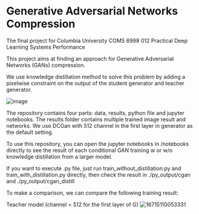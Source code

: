 # Generative Adversarial Networks Compression
The final project for Columbia University COMS 6998 012 Practical Deep Learning Systems Performance

This project aims at finding an approach for Generative Adversarial Networks (GANs) compression.

We use knowledge distillation method to solve this problem by adding a pixelwise constraint on the output of the student generator and teacher generator.

![image](https://user-images.githubusercontent.com/120711627/208582366-a4816226-7f8f-479a-b670-89bab553a9e0.png)

The repository contains four parts: data, results, python file and jupyter notebooks. The results folder contains multiple trained image result and networks. We use DCGan with 512 channel in the first layer in generator as the default setting.

To use this repository, you can open the jupyter notebooks in /notebooks directly to see the result of each conditional GAN training w or w/o knowledge distillation from a larger model.

If you want to execute .py file, just run train_without_distillation.py and train_with_distillation.py directly, then check the result in ./py_output/cgan and ./py_output/cgan_distill

To make a comparison, we can compare the following training result:

Teacher model (channel = 512 for the first layer of G)
![16715110053331](https://user-images.githubusercontent.com/120711627/208584829-50b5b141-efe9-40a0-a104-4117a052fca3.gif)
